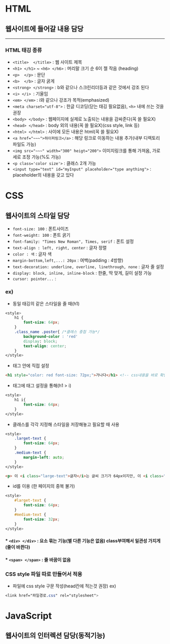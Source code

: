 # HTML
## 웹사이트에 들어갈 내용 담당
---
### HTML 태깅 종류
* `<title>  </title>` : 웹 사이트 제목
* `<h1> </h1>` ~ `<h6> </h6>` : 머리말 크기 순 6이 젤 작음 (heading)
* `<p>  </p>` : 문단
* `<b>  </b>` : 글자 굵게
* `<strong> </strong>` : b와 같으나 스크린리더등과 같은 것에서 강조 된다
* `<i> </i> `: 기울임
* `<em> </em>` : i와 같으나 강조가 목적(emphasized)
* `<meta charset="utf-8">` : 한글 디코딩(닫는 태깅 필요없음), `<h>` 내에 쓰는 것을 권장
* `<body> </body>` : 웹페이지에 실제로 노출되는 내용을 감싸준다(꼭 쓸 필요X)
* `<head> </head>` : body 외의 내용(꼭 쓸 필요X)(css style, link 등)
* `<html> </html>` : 사이에 모든 내용은 html(꼭 쓸 필요X)
* `<a href="~~~">하이퍼링크</a>` : 해당 링크로 이동하는 내용 추가(내부 디렉토리 파일도 가능)
* `<img src="~~~" width="300" heigt="200">` 이미지링크를 통해 가져옴, 가로 세로 조정 가능(%도 가능)
* `<p class='color size'>`  : 클래스 2개 가능
* `<input type="text" id="myInput" placeholder="type anything">` : placeholder의 내용을 갖고 있다

# CSS
## 웹사이트의 스타일 담당
* `font-size: 100` : 폰트사이즈
* `font-weight: 100` : 폰트 굵기
* `font-family: "Times New Roman", Times, serif` : 폰트 설정
* `text-align : left, right, center` : 글자 정렬
* `color : 색` : 글자 색
* `margin-bottom,left,...: 20px` : 여백(padding : 4방향)
* `text-decoration: underline, overline, linethrough, none` : 글자 줄 설정
* `display: block, inline, inline-block` : 한줄, 딱 맞게, 길이 설정 가능
* `cursor: pointer...` : 

### ex)  
* 동일 태깅의 같은 스타일을 줄 때(h1)
```css
<style>
    h1 {
        font-size: 64px;
    }
    .class_name .poster{ /*클래스 중첩 가능*/
        background-color : 'red'
        display: block;
        text-align: center;
    }
</style>
```
* 태그 안에 직접 설정
```html
<h1 style="color: red font-size: 72px;">가나다</h1> <!-- css내용을 바로 확인학고자할 때-->
```
* 태그에 태그 설정을 통해(h1 > i)
```css
<style>
    h1 i{
        font-size: 64px;
    }
</style>
```
* 클래스를 각각 지정해 스타일을 저장해놓고 필요할 때 사용
```css
<style>
    .larget-text {
        font-size: 64px;
    }
    .medium-text {
        margin-left: auto;
    }
</style>
```  
```html
<p> 이 <i class="large-text">글자</i>는 글씨 크기가 64px이지만, 이 <i class="medium">글자</i>sms 글씨 크기가 32px이다</p>
```
* id를 이용 (한 페이지의 중복 불가)

```css
<style>
    #larget-text {
        font-size: 64px;
    }
    #medium-text {
        font-size: 32px;
    }
</style>
```  
#### * `<div> </div>` : 요소 묶는 기능(별 다른 기능은 없음) class부여해서 일관성 가지게(줄이 바뀐다)
#### * `<span> </span>` : 줄 바꿈이 없음

### CSS style 파일 따로 만들어서 적용
* 파일에 css style 구문 작성(head칸에 적는것 권장)
  ex)
```css
<link href="파일경로.css" rel="stylesheet">
```

# JavaScript
## 웹사이트의 인터렉션 담당(동적기능)
